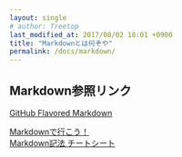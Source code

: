 ```yaml
---
layout: single
# author: Treetop
last_modified_at: 2017/08/02 18:01 +0900
title: "Markdownとは何ぞや"
permalink: /docs/markdown/
---
```

## Markdown参照リンク
[GitHub Flavored Markdown](https://guides.github.com/features/mastering-markdown/)

[Markdownで行こう！](https://gist.github.com/wate/7072365)  
[Markdown記法 チートシート](https://gist.github.com/mignonstyle/083c9e1651d7734f84c99b8cf49d57fa)
